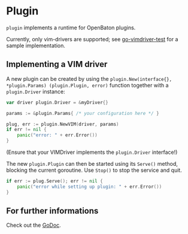 # Plugin

`plugin` implements a runtime for OpenBaton plugins. 

Currently, only vim-drivers are supported; see [go-vimdriver-test] for a sample implementation.

## Implementing a VIM driver

A new plugin can be created by using the `plugin.New(interface{}, *plugin.Params) (plugin.Plugin, error)` function together with a `plugin.Driver` instance:

```go
var driver plugin.Driver = &myDriver{}

params := &plugin.Params{ /* your configuration here */ }

plug, err := plugin.NewVIM(driver, params)
if err != nil {
    panic("error: " + err.Error())
}
```

(Ensure that your VIMDriver implements the `plugin.Driver` interface!)

The new `plugin.Plugin` can then be started using its `Serve()` method, blocking the current goroutine.
Use `Stop()` to stop the service and quit.

```go
if err := plug.Serve(); err != nil {
    panic("error while setting up plugin: " + err.Error())
}
```

## For further informations

Check out the [GoDoc][godoc].

[godoc]: http://godoc.org/github.com/openbaton/go-openbaton/plugin
[go-vimdriver-test]: https://github.com/openbaton/go-vimdriver-test